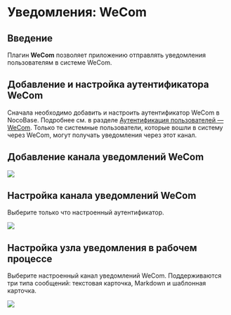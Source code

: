 # Уведомления: WeCom

<PluginInfo commercial="true" name="wecom"></PluginInfo>

## Введение

Плагин **WeCom** позволяет приложению отправлять уведомления пользователям в системе WeCom.

## Добавление и настройка аутентификатора WeCom

Сначала необходимо добавить и настроить аутентификатор WeCom в NocoBase. Подробнее см. в разделе [Аутентификация пользователей — WeCom](./auth). Только те системные пользователи, которые вошли в систему через WeCom, могут получать уведомления через этот канал.

## Добавление канала уведомлений WeCom

![](https://static-docs.nocobase.com/202412041522365.png)

## Настройка канала уведомлений WeCom

Выберите только что настроенный аутентификатор.

![](https://static-docs.nocobase.com/202412041525284.png)

## Настройка узла уведомления в рабочем процессе

Выберите настроенный канал уведомлений WeCom. Поддерживаются три типа сообщений: текстовая карточка, Markdown и шаблонная карточка.

![](https://static-docs.nocobase.com/202412041529319.png)
